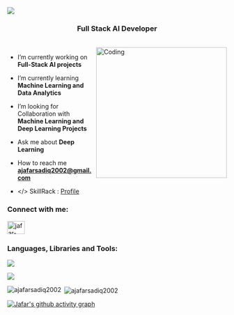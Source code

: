 
<!--<h1 align="center">Jafar Sadiq A</a></h1>--> 


<img src="https://i.postimg.cc/t4x37Q7y/Black-Modern-Personal-Linked-In-Banner.png" />
<h3 align="center">Full Stack AI Developer</h3>

<br>

<img align="right" alt="Coding" width="300" src="https://i.postimg.cc/t70822Hg/Screenshot-19-5-2024-214837-www-behance-net.jpg">

- I’m currently working on **Full-Stack AI projects**

- I’m currently learning **Machine Learning and Data Analytics**

- I’m looking for Collaboration with **Machine Learning and Deep Learning Projects**

- Ask me about **Deep Learning**

- How to reach me **ajafarsadiq2002@gmail.com**

<!-- 📄 Know about my experiences : <a href="https://drive.google.com/file/d/1HWKigGgG6Z89BWqGg5N3ITaJuO49p6tc/view?usp=sharing" target="blank">Resume</a>-->
  
- </> SkillRack :  <a href="http://www.skillrack.com/profile/305314/6944aed313f8ad954f39ae7cdfdc8862fd540b2a" target="blank">Profile</a>

<h3 align="left">Connect with me:</h3>

<p align="left">
  
<a href="https://www.linkedin.com/in/jafar-sadiq-a-b7168420" target="blank"><img align="center" src="https://raw.githubusercontent.com/rahuldkjain/github-profile-readme-generator/master/src/images/icons/Social/linked-in-alt.svg" alt="jafar-sadiq-linkedin" height="30" width="40" /></a>

</p>

<h3 align="left">Languages, Libraries and Tools:</h3>
<p align="left">
  <a href="https://skillicons.dev">
    <img src="https://skillicons.dev/icons?i=py,c,java,cpp,html,css,js,react,git" />
  </a>
</p>

<p align="left">
  <a href="https://skillicons.dev">
    <img src="https://skillicons.dev/icons?i=fastapi,flask,mysql,vscode,pytorch,tensorflow,opencv,replit,eclipse,github" />
  </a>
</p>


<!--<p align="left"> <img src="https://komarev.com/ghpvc/?username=ajafarsadiq2002&label=Profile%20views&color=0e75b6&style=flat" alt="ajafarsadiq2002" /> </p>-->
<p><img align="left" src="https://github-readme-stats.vercel.app/api/top-langs?username=ajafarsadiq2002&show_icons=true&locale=en&layout=compact&theme=blue-green" alt="ajafarsadiq2002" /></p>

<p>&nbsp;<img align="center" src="https://github-readme-stats.vercel.app/api?username=ajafarsadiq2002&show_icons=true&locale=en&theme=blue-green" alt="ajafarsadiq2002" /></p>

[![Jafar's github activity graph](https://github-readme-activity-graph.vercel.app/graph?username=ajafarsadiq2002&bg_color=000000&title_color=538cc6&line=00cc00&point=538cc6&theme=github-compact)](https://github.com/ajafarsadiq2002/github-readme-activity-graph)


<!--<a href="https://git.io/streak-stats"><img src="https://github-readme-streak-stats.herokuapp.com?user=ajafarsadiq2002&theme=blue-green" alt="GitHub Streak" /></a>-->
